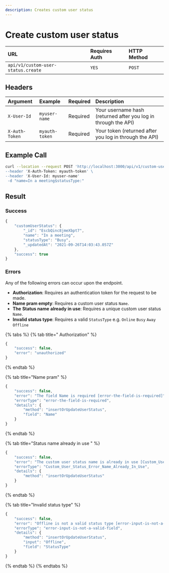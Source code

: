```yaml
---
description: Creates custom user status
---
```


# Create custom user status

| URL | Requires Auth | HTTP Method |
| :--- | :--- | :--- |
| `api/v1/custom-user-status.create` | `YES` | `POST` |

## Headers

| Argument | Example | Required | Description |
| :--- | :--- | :--- | :--- |
| `X-User-Id` | `myuser-name` | Required | Your username hash \(returned after you log in through the API\) |
| `X-Auth-Token` | `myauth-token` | Required | Your token \(returned after you log in through the API\) |

## Example Call

```bash
curl --location --request POST 'http://localhost:3000/api/v1/custom-user-status.create\
--header 'X-Auth-Token: myauth-token' \
--header 'X-User-Id: myuser-name'
 -d "name=In a meeting$statusType:"
```

## Result

### Success

```javascript
{
    "customUserStatus": {
        "_id": "EscbQinc8jmeXbpt7",
        "name": "In a meeting",
        "statusType": "Busy",
        "_updatedAt": "2021-09-26T14:03:43.057Z"
    },
    "success": true
}
```

### Errors

Any of the following errors can occur upon the endpoint.

* **Authorization**: Requires an authentication token for the request to be made.
* **Name pram empty**: Requires a custom user status `Name`.
* **The** **Status name** **already in use**: Requires a unique custom user status `Name`.
* **Invalid status type**:  Requires a valid  `StatusType` e.g. `Online` `Busy` `Away` `Offline`

{% tabs %}
{% tab title=" Authorization" %}
```javascript
{
    "success": false,
    "error": "unauthorized"
}
```
{% endtab %}

{% tab title="Name pram" %}
```javascript
{
    "success": false,
    "error": "The field Name is required [error-the-field-is-required]",
    "errorType": "error-the-field-is-required",
    "details": {
        "method": "insertOrUpdateUserStatus",
        "field": "Name"
    }
}
```
{% endtab %}

{% tab title="Status name already in use " %}
```javascript
{
    "success": false,
    "error": "The custom user status name is already in use [Custom_User_Status_Error_Name_Already_In_Use]",
    "errorType": "Custom_User_Status_Error_Name_Already_In_Use",
    "details": {
        "method": "insertOrUpdateUserStatus"
    }
}
```
{% endtab %}

{% tab title="Invalid status type" %}
```javascript
{
    "success": false,
    "error": "Offline is not a valid status type [error-input-is-not-a-valid-field]",
    "errorType": "error-input-is-not-a-valid-field",
    "details": {
        "method": "insertOrUpdateUserStatus",
        "input": "Offline",
        "field": "StatusType"
    }
}
```
{% endtab %}
{% endtabs %}

